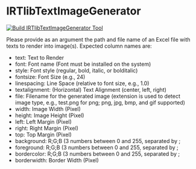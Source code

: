 # IRTlibTextImageGenerator

[![Build IRTlibTextImageGenerator Tool](https://github.com/kroehne/IRTlibTextImageGenerator/actions/workflows/dotnet.yml/badge.svg)](https://github.com/kroehne/IRTlibTextImageGenerator/actions/workflows/dotnet.yml)

Please provide as an argument the path and file name of an Excel file with texts to render into image(s). Expected column names are: 

 - text: Text to Render
 - font: Font name (Font must be installed on the system)
 - style: Font style (regular, bold, italic, or bolditalic)
 - fontsize: Font Size (e.g., 24)
 - linespacing: Line Space (relative to font size, e.g., 1.0)
 - textalignment: (Horizontal) Text Alignment (center, left, right)
 - file: Filename for the generated image (extension is used to detect image type, e.g., test.png for png; png, jpg, bmp, and gif supported)
 - width: Image Width (Pixel)
 - height: Image Height (Pixel)
 - left: Left Margin (Pixel)
 - right: Right Margin (Pixel)
 - top: Top Margin (Pixel)
 - background: R;G;B (3 numbers between 0 and 255, separated by ;
 - foreground: R;G;B (3 numbers between 0 and 255, separated by ;
 - bordercolor: R;G;B (3 numbers between 0 and 255, separated by ;
 - borderwidth: Border Width (Pixel)
